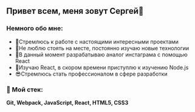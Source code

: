 ## Привет всем, меня зовут Сергей🖖

### Немного обо мне:
- 🚀Стремлюсь к работе с настоящими интересными проектами
- 🦅Не люблю стоять на месте, постоянно изучаю новые технологии
- 🔭В данный момент разрабатываю аналог инстаграма с помощью React
- 🌱Изучаю React, в скором времени приступлю к изучению Node.js
- 😎Стремлюсь стать профессионалом в сфере разработки

### 🔨 Мой стек:
**Git, Webpack, JavaScript, React, HTML5, CSS3**
